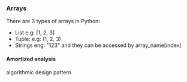### Arrays

There are 3 types of arrays in Python:
- List e.g: [1, 2, 3]
- Tuple: e.g: (1, 2, 3)
- Strings eng: "123"
and they can be accessed by array_name[index]
#### Amortized analysis

algorithmic design pattern

